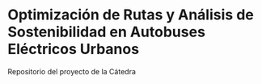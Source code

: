 # Optimización de Rutas y Análisis de Sostenibilidad en Autobuses Eléctricos Urbanos

Repositorio del proyecto de la Cátedra
